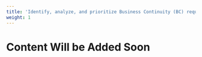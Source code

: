 ```yaml
---
title: 'Identify, analyze, and prioritize Business Continuity (BC) requirements'
weight: 1
---
```


# Content Will be Added Soon